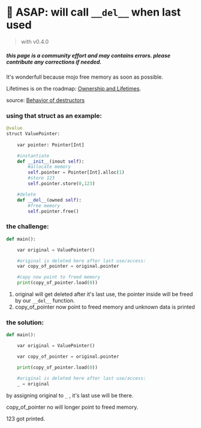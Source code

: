 # 🧹 ASAP: will call ```__del__``` when last used
> with v0.4.0

##### *this page is a community effort and may contains errors. please contribute any corrections if needed.*

It's wonderfull because mojo free memory as soon as possible.

Lifetimes is on the roadmap: [Ownership and Lifetimes](https://docs.modular.com/mojo/roadmap.html#ownership-and-lifetimes).

source: [Behavior of destructors](https://docs.modular.com/mojo/programming-manual.html#behavior-of-destructors) 


### using that struct as an example:
```python
@value
struct ValuePointer:
    
    var pointer: Pointer[Int]

    #instantiate
    def __init__(inout self):
        #allocate memory
        self.pointer = Pointer[Int].alloc(1)
        #store 123
        self.pointer.store(0,123)

    #delete
    def __del__(owned self):
        #free memory
        self.pointer.free()
```
### the challenge:
```python
def main():

    var original = ValuePointer()

    #original is deleted here after last use/access:
    var copy_of_pointer = original.pointer

    #copy now point to freed memory
    print(copy_of_pointer.load(0))
```
1. original will get deleted after it's last use, the pointer inside will be freed by
our ```__del__``` function.
2. copy_of_pointer now point to freed memory and unknown data is printed 


### the solution:
```python
def main():

    var original = ValuePointer()

    var copy_of_pointer = original.pointer

    print(copy_of_pointer.load(0))

    #original is deleted here after last use/access:
    _ = original
```

by assigning original to ```_``` , it's last use will be there.

copy_of_pointer no will longer point to freed memory.

123 got printed.

